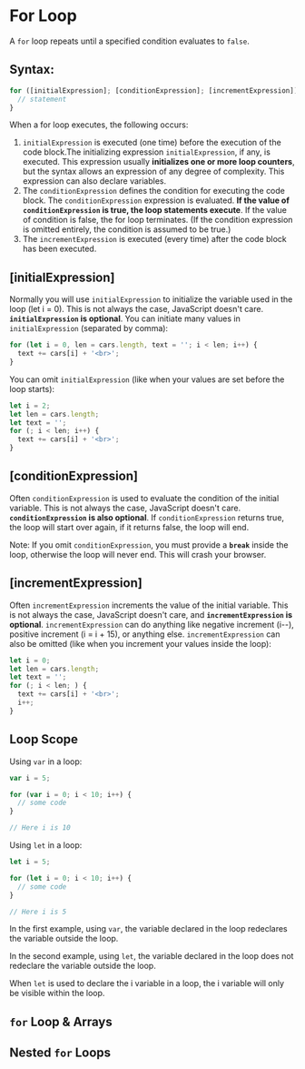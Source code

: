 # For Loop

A `for` loop repeats until a specified condition evaluates to `false`.

## Syntax:

```js
for ([initialExpression]; [conditionExpression]; [incrementExpression]) {
  // statement
}
```

When a for loop executes, the following occurs:

1. `initialExpression` is executed (one time) before the execution of the code block.The initializing expression `initialExpression`, if any, is executed. This expression usually **initializes one or more loop counters**, but the syntax allows an expression of any degree of complexity. This expression can also declare variables.
2. The `conditionExpression` defines the condition for executing the code block. The `conditionExpression` expression is evaluated. **If the value of `conditionExpression` is true, the loop statements execute**. If the value of condition is false, the for loop terminates. (If the condition expression is omitted entirely, the condition is assumed to be true.)
3. The `incrementExpression` is executed (every time) after the code block has been executed.

## [initialExpression]

Normally you will use `initialExpression` to initialize the variable used in the loop (let i = 0). This is not always the case, JavaScript doesn't care. **`initialExpression` is optional**. You can initiate many values in `initialExpression` (separated by comma):

```js
for (let i = 0, len = cars.length, text = ''; i < len; i++) {
  text += cars[i] + '<br>';
}
```

You can omit `initialExpression` (like when your values are set before the loop starts):

```js
let i = 2;
let len = cars.length;
let text = '';
for (; i < len; i++) {
  text += cars[i] + '<br>';
}
```

## [conditionExpression]

Often `conditionExpression` is used to evaluate the condition of the initial variable. This is not always the case, JavaScript doesn't care. **`conditionExpression` is also optional**. If `conditionExpression` returns true, the loop will start over again, if it returns false, the loop will end.

Note: If you omit `conditionExpression`, you must provide a **`break`** inside the loop, otherwise the loop will never end. This will crash your browser.

## [incrementExpression]

Often `incrementExpression` increments the value of the initial variable. This is not always the case, JavaScript doesn't care, and **`incrementExpression` is optional**. `incrementExpression` can do anything like negative increment (i--), positive increment (i = i + 15), or anything else. `incrementExpression` can also be omitted (like when you increment your values inside the loop):

```js
let i = 0;
let len = cars.length;
let text = '';
for (; i < len; ) {
  text += cars[i] + '<br>';
  i++;
}
```

## Loop Scope

Using `var` in a loop:

```js
var i = 5;

for (var i = 0; i < 10; i++) {
  // some code
}

// Here i is 10
```

Using `let` in a loop:

```js
let i = 5;

for (let i = 0; i < 10; i++) {
  // some code
}

// Here i is 5
```

In the first example, using `var`, the variable declared in the loop redeclares the variable outside the loop.

In the second example, using `let`, the variable declared in the loop does not redeclare the variable outside the loop.

When `let` is used to declare the i variable in a loop, the i variable will only be visible within the loop.

## `for` Loop & Arrays

## Nested `for` Loops
